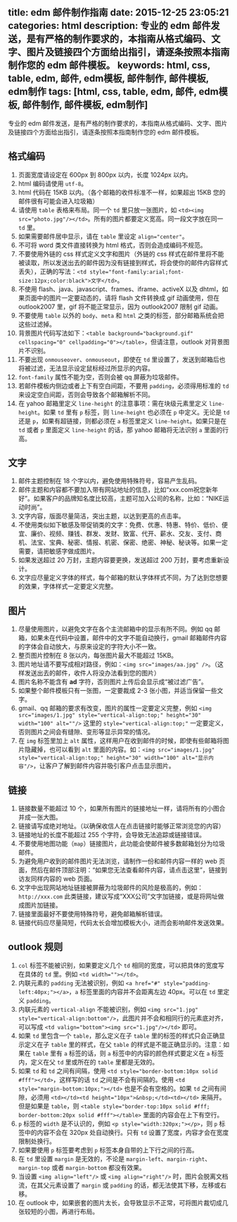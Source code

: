 title: edm 邮件制作指南
date: 2015-12-25 23:05:21
categories: html
description: 专业的 edm 邮件发送，是有严格的制作要求的，本指南从格式编码、文字、图片及链接四个方面给出指引，请逐条按照本指南制作您的 edm 邮件模板。
keywords: html, css, table, edm, 邮件, edm模板, 邮件制作, 邮件模板, edm制作
tags: [html, css, table, edm, 邮件, edm模板, 邮件制作, 邮件模板, edm制作]
---

专业的 edm 邮件发送，是有严格的制作要求的，本指南从格式编码、文字、图片及链接四个方面给出指引，请逐条按照本指南制作您的 edm 邮件模板。

## 格式编码

1. 页面宽度请设定在 600px 到 800px 以内，长度 1024px 以内。
2. html 编码请使用 `utf-8`。
3. html 代码在 15KB 以内。（各个邮箱的收件标准不一样，如果超出 15KB 您的邮件很有可能会进入垃圾箱）
4. 请使用 `table` 表格来布局。同一个 `td` 里只放一张图片，如 `<td><img src="photo.jpg"/></td>`。所有的图片都要定义宽高。同一段文字放在同一 `td` 里。
5. 如果需要邮件居中显示，请在 `table` 里设定 `align="center"`。
6. 不可将 word 类文件直接转换为 html 格式，否则会造成编码不规范。
7. 不要使用外链的 css 样式定义文字和图片（外链的 css 样式在邮件里将不能被读取，所以发送出去的邮件因为没有链接到样式，将会使你的邮件内容样式丢失），正确的写法：`<td style="font-family:arial;font-size:12px;color:black">文字</td>`。
8. 不使用 flash、java、javascript、frames、iframe、activeX 以及 dhtml，如果页面中的图片一定要动态的，请将 flash 文件转换成 gif 动画使用，但在 outlook2007 里，gif 将不能正常显示，因为 outlook2007 限制 gif 动画。
9. 不要使用 `table` 以外的 `body`、`meta` 和 `html` 之类的标签，部分邮箱系统会把这些过滤掉。
10. 背景图片代码写法如下：`<table background="background.gif" cellspacing="0" cellpadding="0"></table>`，但请注意，outlook 对背景图片不识别。
11. 不要出现 `onmouseover`、`onmouseout`，即使在 `td` 里设置了，发送到邮箱后也将被过滤，无法显示设定鼠标经过所显示的内容。
12. `font-family` 属性不能为空，否则会被 qq 屏蔽为垃圾邮件。
13. 若邮件模板内侧边或者上下有空白间距，不要用 `padding`，必须得用标准的 `td` 来设定空白间距，否则会导致各个邮箱解析不同。
14. 在 yahoo 邮箱里定义 `line-height` 的注意事项：需在块级元素里定义 `line-height`。如果 `td` 里有 `p` 标签，则 `line-height` 也必须在 `p` 中定义。无论是 `td` 还是 `p`，如果有超链接，则都必须在 `a` 标签里定义 `line-height`。如果只是在 `td` 或者 `p` 里面定义 `line-height` 的话，那 yahoo 邮箱将无法识别 `a` 里面的行高。

## 文字

1. 邮件主题控制在 18 个字以内，避免使用特殊符号，容易产生乱码。
2. 邮件主题和内容都不要加入带有网站地址的信息，比如“xxx.com祝您新年好”。如果客户的品牌知名度比较高，主题可加入公司的名称，比如：“NIKE运动时尚”。
3. 文字内容，版面尽量简洁，突出主题，以达到更高的点击率。
4. 不使用类似如下敏感及带促销类的文字：免费、优惠、特惠、特价、低价、便宜、廉价、视频、赚钱、群发、发财、致富、代开、薪水、交友、支付、商机、法宝、宝典、秘密、情报、机密、保密、绝密、神秘、秘诀等。如果一定需要，请把敏感字做成图片。
5. 如果发送超过 20 万封，主题内容要更换，发送超过 200 万封，要考虑重新设计。
6. 文字应尽量定义字体的样式，每个邮箱的默认字体样式不同，为了达到您想要的效果，字体样式一定要定义完整。

## 图片

1. 尽量使用图片，以避免文字在各个主流邮箱中的显示有所不同。例如 qq 邮箱，如果未在代码中设置，邮件中的文字不能自动换行，gmail 邮箱邮件内容的字体会自动放大，与原来设定的字符大小不一致。
2. 整页图片控制在 8 张以内，每张图片最大不能超过 15KB。
3. 图片地址请不要写成相对路径，例如：`<img src="images/aa.jpg" />`。（这样发送出去的邮件，收件人将没办法看到您的图片）
4. 图片名称不能含有 **ad** 字符，否则图片上传后会显示成“被过滤广告”。
5. 如果整个邮件模板只有一张图，一定要裁成 2-3 张小图，并适当保留一些文字。
6. gmail、qq 邮箱的要求有改变，图片的属性一定要定义完整，例如 `<img src="images/1.jpg" style="vertical-align:top;" height="30" width="100" alt=""/>` 这里的 `style="vertical-align:top;"` 一定要定义，否则图片之间会有缝隙、变形等显示异常的情况。
7. 在 `img` 标签里加上 `alt` 属性，这样用户在收到邮件的时候，即使有些邮箱将图片隐藏掉，也可以看到 `alt` 里面的内容。如：`<img src="images/1.jpg" style="vertical-align:top;" height="30" width="100" alt="显示内容"/>`，让客户了解到邮件内容并吸引客户点击显示图片。

## 链接

1. 链接数量不能超过 10 个，如果所有图片的链接地址一样，请将所有的小图合并成一张大图。
2. 链接请写成绝对地址。（以确保收信人在点击链接时能够正常浏览您的内容）
3. 链接地址的长度不能超过 255 个字符，会导致无法追踪或链接错误。
4. 不要使用地图功能（`map`）链接图片，此功能会使邮件被多数邮箱划分为垃圾邮件。
5. 为避免用户收到的邮件图片无法浏览，请制作一份和邮件内容一样的 web 页面，然后在邮件顶部注明：“如果您无法查看邮件内容，请点击这里”，链接到访友同样内容的 web 页面。
6. 文字中出现网站地址链接被屏蔽为垃圾邮件的风险是极高的，例如：`http://xxx.com` 此类链接，建议写成“XXX公司”文字加链接，或是将网址做成图片加链接。
7. 链接里面最好不要使用特殊符号，避免邮箱解析错误。
8. 链接代码应尽量简短，代码太长会增加模板大小，进而会影响邮件发送效果。

## outlook 规则

1. `col` 标签不能被识别，如果要定义几个 `td` 相同的宽度，可以把具体的宽度写在具体的 `td` 里。例如 `<td width=""></td>`。
2. 内联元素的 `padding` 无法被识别，例如 `<a href="#" style="padding-left:40px;"></a>`，`a` 标签里面的内容并不会距离左边 40px。可以在 `td` 里定义 `padding`。
3. 内联元素的 `vertical-align` 不能被识别，例如 `<img src="1.jpg" style="vertical-align:bottom"/>`，此图片并不会和相同行的元素底对齐，可以写成 `<td valign="bottom"><img src="1.jpg"/></td>` 即可。
4. 如果 `td` 里包含一个 `table`，那么定义在子 `table` 里的标签的样式只会正确显示定义在子 `table` 里的样式，在父 `table` 的样式是不能正确显示的。注意：如果在 `table` 里有 `a` 标签的话，则 `a` 标签中的内容的颜色样式要定义在 `a` 标签内，定义在父 `td` 里或所在的 `table` 里都是无效的。
5. 如果 `td` 和 `td` 之间有间隔，使用 `<td style="border-bottom:10px solid #fff"></td>`，这样写的话 `td` 之间是不会有间隔的。使用 `<td style="margin-bottom:10px;"></td>` 也是不会有空格的。如果 `td` 之间有间隙，必须用 `<td></td><td height="10px">&nbsp;</td><td></td>` 来隔开。但是如果是 `table`，则 `<table style="border-top:10px solid #fff; border-bottom:20px solid #fff"></table>` 里面的内容会在上下有空行。
6. `p` 标签的 `width` 是不认识的，例如 `<p style="width:320px;"></p>`，则 `p` 标签中的内容不会在 320px 处自动换行。只有 `td` 设置了宽度，内容才会在宽度限制处换行。
7. 如果要使用 `p` 标签要考虑到 `p` 标签本身自带的上下行之间的行高。
8. 在 `td` 里设置 `margin` 是无效的，不论是 `margin-left`、`margin-right`、`margin-top` 或者 `margin-bottom` 都没有效果。
9. 当设置 `<img align="left"/>` 或 `<img align="right"/>` 时，图片会脱离文档流，在其父元素设置了 `margin` 或 `padding` 的话，都无法使其下移，左移或右移。
10. 在 outlook 中，如果嵌套的图片太长，会导致显示不正常，可将图片裁切成几张较短的小图，再进行布局。